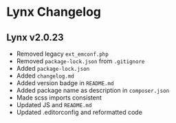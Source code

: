 # Lynx Changelog

## Lynx v2.0.23

- Removed legacy `ext_emconf.php`
- Removed `package-lock.json` from `.gitignore`
- Added `package-lock.json`
- Added `changelog.md`
- Added version badge in `README.md`
- Added package name as description in `composer.json`
- Made scss imports consistent
- Updated JS and `README.md`
- Updated .editorconfig and reformatted code
